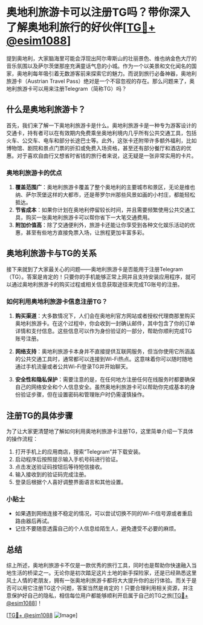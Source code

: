 # 奥地利旅游卡可以注册TG吗？带你深入了解奥地利旅行的好伙伴[[TG💪+ @esim1088](https://t.me/s/esim1088)]

提到奥地利，大家脑海里可能会浮现出阿尔卑斯山的壮丽景色、维也纳金色大厅的音乐氛围以及萨尔茨堡那座充满童话气息的小城。作为一个以美景和文化闻名的国家，奥地利每年吸引着无数游客前来探索它的魅力。而说到旅行必备神器，奥地利旅游卡（Austrian Travel Pass）绝对是一个不容忽视的存在。那么问题来了，奥地利旅游卡可以用来注册Telegram（简称TG）吗？

## 什么是奥地利旅游卡？

首先，我们来了解一下奥地利旅游卡是什么。奥地利旅游卡是一种专为游客设计的交通卡，持有者可以在有效期内免费乘坐奥地利境内几乎所有公共交通工具，包括火车、公交车、电车和部分长途巴士等。此外，这张卡还附带许多额外福利，比如博物馆、剧院和景点门票的折扣或免费入场资格，甚至还有部分餐厅和酒店的优惠。对于喜欢自由行又想省时省钱的旅行者来说，这无疑是一张非常实用的卡片。

### 奥地利旅游卡的优点

1. **覆盖范围广**：奥地利旅游卡覆盖了整个奥地利的主要城市和景区，无论是维也纳、萨尔茨堡这样的大都市，还是蒂罗尔州那些风景如画的小村庄，都能轻松抵达。
2. **节省成本**：如果你计划在奥地利停留较长时间，并且需要频繁使用公共交通工具，购买一张奥地利旅游卡可以帮你省下一大笔交通费用。
3. **附加价值高**：除了交通便利外，旅游卡还能让你享受到各种文化娱乐活动的优惠，甚至有些地方直接免票入场，让旅程更加丰富多彩。

## 奥地利旅游卡与TG的关系

接下来就到了大家最关心的问题——奥地利旅游卡是否能用于注册Telegram（TG）。答案是肯定的！只要你的手机能够正常上网并且支持安装应用程序，就可以通过奥地利旅游卡的购买过程或相关信息获取途径来完成TG账号的注册。

### 如何利用奥地利旅游卡信息注册TG？

1. **购买渠道**：大多数情况下，人们会在奥地利官方网站或者授权代理商那里购买奥地利旅游卡。在这个过程中，你会收到一封确认邮件，其中包含了你的订单详情和支付信息。这些信息可以作为身份验证的一部分，帮助你顺利完成TG账号注册。
   
2. **网络支持**：奥地利旅游卡本身并不直接提供互联网服务，但当你使用它所涵盖的公共交通工具时，通常都可以连接到Wi-Fi热点。这意味着你可以随时随地通过手机流量或者公共Wi-Fi登录TG并开始聊天。

3. **安全性和隐私保护**：需要注意的是，在任何地方注册任何在线服务时都要确保自己的网络安全和个人信息安全。虽然奥地利旅游卡可以帮助你完成基本的身份验证步骤，但在设置密码和管理账户时仍需谨慎操作。

## 注册TG的具体步骤

为了让大家更清楚地了解如何利用奥地利旅游卡注册TG，这里简单介绍一下具体的操作流程：

1. 打开手机上的应用商店，搜索“Telegram”并下载安装。
2. 启动程序后按照提示输入手机号码进行验证。
3. 点击发送验证码按钮后等待短信接收。
4. 输入接收到的验证码完成注册。
5. 登录后根据个人喜好调整界面语言和其他设置。

### 小贴士

- 如果遇到网络连接不稳定的情况，可以尝试切换不同的Wi-Fi信号源或者重启路由器后再试。
- 记住不要随意透露自己的个人信息给陌生人，避免遭受不必要的麻烦。

## 总结

综上所述，奥地利旅游卡不仅是一款优秀的旅行工具，同时也是帮助你快速融入当地生活的桥梁之一。无论你是初次踏足这片土地的新手探险家，还是已经熟悉这里风土人情的老朋友，拥有一张奥地利旅游卡都将大大提升你的出行体验。而关于是否可以用它注册TG这个问题，答案当然是肯定的！只要合理利用相关资源，并注意保护好自己的隐私，相信每位用户都能够顺利开启属于自己的TG之旅[[TG💪+ @esim1088](https://t.me/s/esim1088)]！

[[TG💪+ @esim1088](https://t.me/s/esim1088) ![Image](https://i.postimg.cc/4NQfJmqS/Snipaste-2025-05-13-00-14-12.png)]